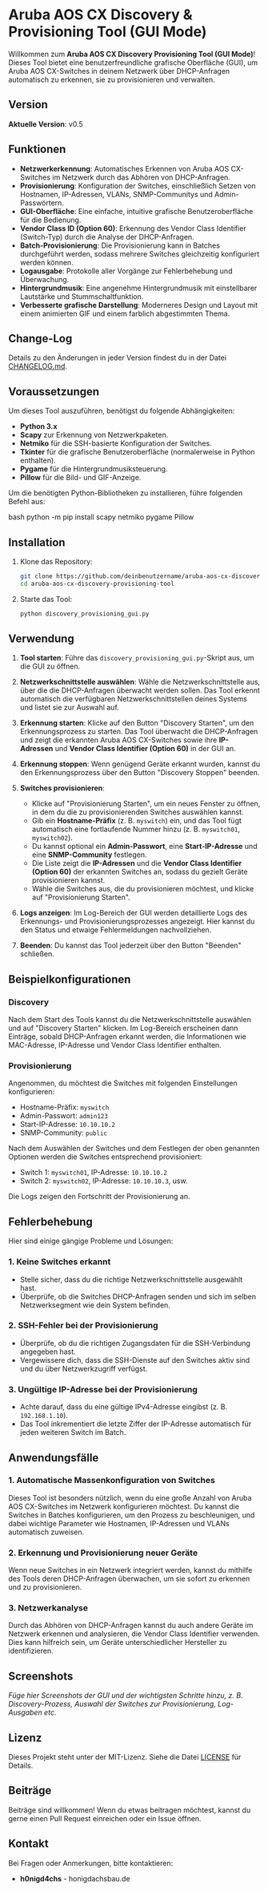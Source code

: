 # Aruba AOS CX Discovery & Provisioning Tool (GUI Mode)

Willkommen zum **Aruba AOS CX Discovery Provisioning Tool (GUI Mode)**! Dieses Tool bietet eine benutzerfreundliche grafische Oberfläche (GUI), um Aruba AOS CX-Switches in deinem Netzwerk über DHCP-Anfragen automatisch zu erkennen, sie zu provisionieren und verwalten.

## Version

**Aktuelle Version**: v0.5

## Funktionen

- **Netzwerkerkennung**: Automatisches Erkennen von Aruba AOS CX-Switches im Netzwerk durch das Abhören von DHCP-Anfragen.
- **Provisionierung**: Konfiguration der Switches, einschließlich Setzen von Hostnamen, IP-Adressen, VLANs, SNMP-Communitys und Admin-Passwörtern.
- **GUI-Oberfläche**: Eine einfache, intuitive grafische Benutzeroberfläche für die Bedienung.
- **Vendor Class ID (Option 60)**: Erkennung des Vendor Class Identifier (Switch-Typ) durch die Analyse der DHCP-Anfragen.
- **Batch-Provisionierung**: Die Provisionierung kann in Batches durchgeführt werden, sodass mehrere Switches gleichzeitig konfiguriert werden können.
- **Logausgabe**: Protokolle aller Vorgänge zur Fehlerbehebung und Überwachung.
- **Hintergrundmusik**: Eine angenehme Hintergrundmusik mit einstellbarer Lautstärke und Stummschaltfunktion.
- **Verbesserte grafische Darstellung**: Moderneres Design und Layout mit einem animierten GIF und einem farblich abgestimmten Thema.

## Change-Log

Details zu den Änderungen in jeder Version findest du in der Datei [CHANGELOG.md](CHANGELOG.md).

## Voraussetzungen

Um dieses Tool auszuführen, benötigst du folgende Abhängigkeiten:

- **Python 3.x**
- **Scapy** zur Erkennung von Netzwerkpaketen.
- **Netmiko** für die SSH-basierte Konfiguration der Switches.
- **Tkinter** für die grafische Benutzeroberfläche (normalerweise in Python enthalten).
- **Pygame** für die Hintergrundmusiksteuerung.
- **Pillow** für die Bild- und GIF-Anzeige.

Um die benötigten Python-Bibliotheken zu installieren, führe folgenden Befehl aus:

bash
python -m pip install scapy netmiko pygame Pillow


## Installation

1. Klone das Repository:

    ```bash
    git clone https://github.com/deinbenutzername/aruba-aos-cx-discovery-provisioning-tool.git
    cd aruba-aos-cx-discovery-provisioning-tool
    ```

2. Starte das Tool:

    ```bash
    python discovery_provisioning_gui.py
    ```

## Verwendung

1. **Tool starten**: Führe das `discovery_provisioning_gui.py`-Skript aus, um die GUI zu öffnen.

2. **Netzwerkschnittstelle auswählen**: Wähle die Netzwerkschnittstelle aus, über die die DHCP-Anfragen überwacht werden sollen. Das Tool erkennt automatisch die verfügbaren Netzwerkschnittstellen deines Systems und listet sie zur Auswahl auf.

3. **Erkennung starten**: Klicke auf den Button "Discovery Starten", um den Erkennungsprozess zu starten. Das Tool überwacht die DHCP-Anfragen und zeigt die erkannten Aruba AOS CX-Switches sowie ihre **IP-Adressen** und **Vendor Class Identifier (Option 60)** in der GUI an.

4. **Erkennung stoppen**: Wenn genügend Geräte erkannt wurden, kannst du den Erkennungsprozess über den Button "Discovery Stoppen" beenden.

5. **Switches provisionieren**:
   - Klicke auf "Provisionierung Starten", um ein neues Fenster zu öffnen, in dem du die zu provisionierenden Switches auswählen kannst.
   - Gib ein **Hostname-Präfix** (z. B. `myswitch`) ein, und das Tool fügt automatisch eine fortlaufende Nummer hinzu (z. B. `myswitch01`, `myswitch02`).
   - Du kannst optional ein **Admin-Passwort**, eine **Start-IP-Adresse** und eine **SNMP-Community** festlegen.
   - Die Liste zeigt die **IP-Adressen** und die **Vendor Class Identifier (Option 60)** der erkannten Switches an, sodass du gezielt Geräte provisionieren kannst.
   - Wähle die Switches aus, die du provisionieren möchtest, und klicke auf "Provisionierung Starten".

6. **Logs anzeigen**: Im Log-Bereich der GUI werden detaillierte Logs des Erkennungs- und Provisionierungsprozesses angezeigt. Hier kannst du den Status und etwaige Fehlermeldungen nachvollziehen.

7. **Beenden**: Du kannst das Tool jederzeit über den Button "Beenden" schließen.

## Beispielkonfigurationen

### Discovery
Nach dem Start des Tools kannst du die Netzwerkschnittstelle auswählen und auf "Discovery Starten" klicken. Im Log-Bereich erscheinen dann Einträge, sobald DHCP-Anfragen erkannt werden, die Informationen wie MAC-Adresse, IP-Adresse und Vendor Class Identifier enthalten.

### Provisionierung
Angenommen, du möchtest die Switches mit folgenden Einstellungen konfigurieren:

- Hostname-Präfix: `myswitch`
- Admin-Passwort: `admin123`
- Start-IP-Adresse: `10.10.10.2`
- SNMP-Community: `public`

Nach dem Auswählen der Switches und dem Festlegen der oben genannten Optionen werden die Switches entsprechend provisioniert:

- Switch 1: `myswitch01`, IP-Adresse: `10.10.10.2`
- Switch 2: `myswitch02`, IP-Adresse: `10.10.10.3`, usw.

Die Logs zeigen den Fortschritt der Provisionierung an.

## Fehlerbehebung

Hier sind einige gängige Probleme und Lösungen:

### 1. **Keine Switches erkannt**
- Stelle sicher, dass du die richtige Netzwerkschnittstelle ausgewählt hast.
- Überprüfe, ob die Switches DHCP-Anfragen senden und sich im selben Netzwerksegment wie dein System befinden.

### 2. **SSH-Fehler bei der Provisionierung**
- Überprüfe, ob du die richtigen Zugangsdaten für die SSH-Verbindung angegeben hast.
- Vergewissere dich, dass die SSH-Dienste auf den Switches aktiv sind und du über Netzwerkzugriff verfügst.

### 3. **Ungültige IP-Adresse bei der Provisionierung**
- Achte darauf, dass du eine gültige IPv4-Adresse eingibst (z. B. `192.168.1.10`).
- Das Tool inkrementiert die letzte Ziffer der IP-Adresse automatisch für jeden weiteren Switch im Batch.

## Anwendungsfälle

### 1. **Automatische Massenkonfiguration von Switches**
Dieses Tool ist besonders nützlich, wenn du eine große Anzahl von Aruba AOS CX-Switches im Netzwerk konfigurieren möchtest. Du kannst die Switches in Batches konfigurieren, um den Prozess zu beschleunigen, und dabei wichtige Parameter wie Hostnamen, IP-Adressen und VLANs automatisch zuweisen.

### 2. **Erkennung und Provisionierung neuer Geräte**
Wenn neue Switches in ein Netzwerk integriert werden, kannst du mithilfe des Tools deren DHCP-Anfragen überwachen, um sie sofort zu erkennen und zu provisionieren.

### 3. **Netzwerkanalyse**
Durch das Abhören von DHCP-Anfragen kannst du auch andere Geräte im Netzwerk erkennen und analysieren, die Vendor Class Identifier verwenden. Dies kann hilfreich sein, um Geräte unterschiedlicher Hersteller zu identifizieren.

## Screenshots

*Füge hier Screenshots der GUI und der wichtigsten Schritte hinzu, z. B. Discovery-Prozess, Auswahl der Switches zur Provisionierung, Log-Ausgaben etc.*

## Lizenz

Dieses Projekt steht unter der MIT-Lizenz. Siehe die Datei [LICENSE](LICENSE) für Details.

## Beiträge

Beiträge sind willkommen! Wenn du etwas beitragen möchtest, kannst du gerne einen Pull Request einreichen oder ein Issue öffnen.

## Kontakt

Bei Fragen oder Anmerkungen, bitte kontaktieren:

- **h0nigd4chs** - honigdachsbau.de
```
